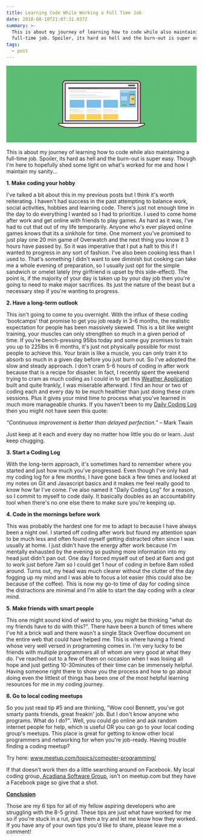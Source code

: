 ```yaml
---
title: Learning Code While Working a Full Time Job
date: 2018-08-10T21:07:31.037Z
summary: >-
  This is about my journey of learning how to code while also maintaining a
  full-time job. Spoiler, its hard as hell and the burn-out is super easy...
tags:
  - post
---
```

![computer_picture](/static/img/make-them-part-of-your-blog-600x242.png "computer")

<p>This is about my journey of learning how to code while also maintaining a full-time job. Spoiler, its hard as hell and the burn-out is super easy. Though I'm here to hopefully shed some light on what's worked for me and how I maintain my sanity...</p>
<p><strong>1. Make coding your hobby</strong></p>
<p>I've talked a bit about this in my previous posts but I think it's worth reiterating. I haven't had success in the past attempting to balance work, social activities, hobbies and learning code. There's just not enough time in the day to do everything I wanted so I had to prioritize. I used to come home after work and get online with friends to play games. As hard as it was, I've had to cut that out of my life temporarily. Anyone who's ever played online games knows that its a sinkhole for time. One moment you've promised to just play one 20 min game of Overwatch and the next thing you know it 3 hours have passed by. So it was imperative that I put a halt to this if I wanted to progress in any sort of fashion. I've also been cooking less than I used to. That's something I didn't want to see diminish but cooking can take me a whole evening of preparation, so I usually just opt for the simple sandwich or omelet lately (my girlfriend is upset by this side-effect). The point is, if the majority of your day is taken up by your day job then you're going to need to make major sacrifices. Its just the nature of the beast but a necessary step if you're wanting to progress.</p>
<p><strong>2. Have a long-term outlook</strong></p>
<p>This isn't going to come to you overnight. With the influx of these coding 'bootcamps' that promise to get you job ready in 3-6 months, the realistic expectation for people has been massively skewed. This is a bit like weight training, your muscles can only strengthen so much in a given period of time. If you're bench-pressing 95lbs today and some guy promises to train you up to 225lbs in 6 months, it's just not physically possible for most people to achieve this. Your brain is like a muscle, you can only train it to absorb so much in a given day before you just burn out. So I've adopted the slow and steady approach. I don't cram 5-6 hours of coding in after work because that is a recipe for disaster. In fact, I recently spent the weekend trying to cram as much coding as I could in to get this <a href="https://fathomless-hollows-27654.herokuapp.com/">Weather Application</a> built and quite frankly, I was miserable afterward. I find an hour or two of coding each and every day to be much healthier than just doing these cram sessions. Plus it gives your mind time to process what you've learned in much more manageable chunks. If you haven't been to my <a href="https://www.bennettdungan.com/coding_log/">Daily Coding Log</a> then you might not have seen this quote:</p>
<p><i>“Continuous improvement is better than delayed perfection.” </i>– Mark Twain</p>
<p>Just keep at it each and every day no matter how little you do or learn. Just keep chugging.</p>
<p><strong>3. Start a Coding Log</strong></p>
<p>With the long-term approach, it's sometimes hard to remember where you started and just how much you've progressed. Even though I've only had my coding log for a few months, I have gone back a few times and looked at my notes on Git and Javascript basics and it makes me feel really good to know how far I've come. I've also named it "Daily Coding Log" for a reason, so I commit to myself to code daily. It basically doubles as an accountability tool when there's no one else there to make sure you're keeping up.</p>
<p><strong>4. Code in the mornings before work</strong></p>
<p>This was probably the hardest one for me to adapt to because I have always been a night owl. I started off coding after work but found my attention span to be much less and often found myself getting distracted often since I was usually at home. I just didn't have the energy after work because I'm mentally exhausted by the evening so pushing more information into my head just didn't pan out. One day I forced myself out of bed at 6am and got to work just before 7am so I could get 1 hour of coding in before 8am rolled around. Turns out, my head was much clearer without the clutter of the day fogging up my mind and I was able to focus a lot easier (this could also be because of the coffee). This is now my go-to time of day for coding since the distractions are minimal and I'm able to start the day coding with a clear mind.</p>
<p><strong>5. Make friends with smart people</strong></p>
<p>This one might sound kind of weird to you, you might be thinking "what do my friends have to do with this?". There have been a bunch of times where I've hit a brick wall and there wasn't a single Stack Overflow document on the entire web that could have helped me. This is where having a friend whose very well versed in programming comes in. I'm very lucky to be friends with multiple programmers all of whom are very good at what they do. I've reached out to a few of them on occasion when I was losing all hope and just getting 10-30minutes of their time can be immensely helpful. Having someone right there to show you the process and how to go about doing even the littlest of things has been one of the most helpful learning resources for me in my coding journey.</p>
<p><strong>6. Go to local coding meetups</strong></p>
<p>So you just read tip #5 and are thinking, "Wow cool Bennett, you've got smarty pants friends, great freakin' job. But I don't know anyone who programs. What do I do?". Well, you could go online and ask random internet people for help, which is useful OR you can go to your local coding group's meetups. This place is great for getting to know other local programmers and networking for when you're job-ready. Having trouble finding a coding meetup?</p>
<p>Try here: <a href="https://www.meetup.com/topics/computer-programming/">www.meetup.com/topics/computer-programming/</a></p>
<p>If that doesn't work then do a little searching around on Facebook. My local coding group,<a href="https://www.facebook.com/groups/acadianasoftwaregroup/"> Acadiana Software Group</a>, isn't on meetup.com but they have a Facebook page so give that a shot.</p>
<p><strong><span style="text-decoration: underline;">Conclusion</span></strong></p>
<p>Those are my 6 tips for all of my fellow aspiring developers who are struggling with the 8-5 grind. These tips are just what have worked for me so if you're stuck in a rut, give them a try and let me know how they worked. If you have any of your own tips you'd like to share, please leave me a comment!</p>
